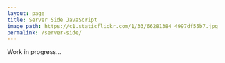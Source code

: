 ```yaml
---
layout: page
title: Server Side JavaScript
image_path: https://c1.staticflickr.com/1/33/66281384_4997df55b7.jpg
permalink: /server-side/
---
```


Work in progress...
